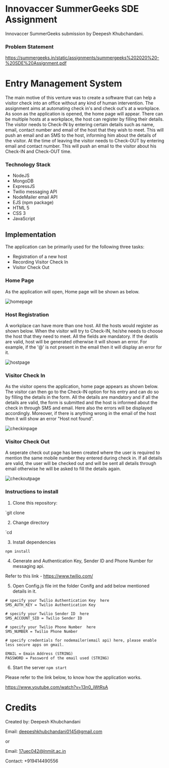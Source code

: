 # Innovaccer SummerGeeks SDE Assignment

Innovaccer SummerGeeks submission by Deepesh Khubchandani.

### Problem Statement

https://summergeeks.in/static/assignments/summergeeks%202020%20-%20SDE%20Assignment.pdf

# Entry Management System

The main motive of this venture was to create a software that can help a visitor check into an office without any kind of human intervention. The assignment aims at automating check in's and check out's at a workplace. As soon as the application is opened, the home page will appear. There can be multiple hosts at a workplace, the host can register by filling their details. The visitor needs to Check-IN by entering certain details such as name, email, contact number and email of the host that they wish to meet. This will push an email and an SMS to the host, informing him about the details of the visitor. At the time of leaving the visitor needs to Check-OUT by entering email and contact number. This will push an email to the visitor about his Check-IN and Check-OUT time.

### Technology Stack

-   NodeJS
-   MongoDB
-   ExpressJS
-   Twilio messaging API
-   NodeMailer email API
-   EJS (npm package)
-   HTML 5
-   CSS 3
-   JavaScript
  
  ## Implementation
  
  The application can be primarily used for the following three tasks:

-   Registration of a new host
-   Recording Visitor Check In
-   Visitor Check Out


### Home Page
As the application will open, Home page will be shown as below. 

![homepage](https://user-images.githubusercontent.com/33034833/69918426-ca9b1600-1497-11ea-9e68-004b7b945ed7.PNG)

### Host Registration
A workplace can have more than one host. All the hosts would register as shown below. When the visitor will try to Check-IN, he/she needs to choose the host that they need to meet. All the fields are mandatory. If the deatils are valid, host will be generated otherwise it will shown an error. For example, if the '@' is not present in the email then it will display an error for it.

![hostpage](https://user-images.githubusercontent.com/33034833/69918429-cf5fca00-1497-11ea-86ef-1aa8e93ebfd1.PNG)

### Visitor Check In
As the visitor opens the application, home page appears as shown below. The visitor can then go to the Check-IN option for his entry and can do so by filling the details in the form. All the details are mandatory and if all the details are valid, the form is submitted and the host is informed about the check in through SMS and email. Here also the errors will be displayed accordingly. Moreover, if there is anything wrong in the email of the host then it will show an error "Host not found".

![checkinpage](https://user-images.githubusercontent.com/33034833/69918431-d4bd1480-1497-11ea-8934-8a85ad8196df.PNG)

### Visitor Check Out

A seperate check out page has been created where the user is required to mention the same mobile number they entered during check in. If all details are valid, the user will be checked out and will be sent all details through email otherwise he will be asked to fill the details again.

![checkoutpage](https://user-images.githubusercontent.com/33034833/69918434-dab2f580-1497-11ea-8250-d0c77aa9feca.PNG)


### Instructions to install

1. Clone this repository:

`git clone 

2. Change directory

`cd 

3. Install dependencies

`npm install`

4. Generate and Authentication Key, Sender ID and Phone Number for messaging api.

Refer to this link -  https://www.twilio.com/

5. Open Config.js file int the folder Conifg and add below mentioned details in it.
```
# specify your Twilio Authentication Key  here
SMS_AUTH_KEY = Twilio Authentication Key

# specify your Twilio Sender ID  here
SMS_ACCOUNT_SID = Twilio Sender ID

# specify your Twilio Phone Number  here
SMS_NUMBER = Twilio Phone Number

# specify credentials for nodemailer(email api) here, please enable less secure apps on gmail.

EMAIL = Emain Address (STRING)
PASSWORD = Password of the email used (STRING)

```
6. Start the server
`npm start`

Please refer to the link below, to know how the application works.

https://www.youtube.com/watch?v=13n0_iWtRsA

# Credits

Created by: Deepesh Khubchandani

Email: deepeshkhubchandani0145@gmail.com

or

Email: 17uec042@lnmiit.ac.in

Contact: +919414490556
